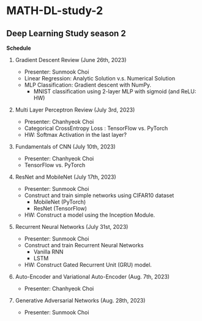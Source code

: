 # MATH-DL-study-2
## Deep Learning Study season 2

**Schedule**

1. Gradient Descent Review (June 26th, 2023)
	- Presenter: Sunmook Choi
    - Linear Regression: Analytic Solution v.s. Numerical Solution
    - MLP Classification: Gradient descent with NumPy. 
        - MNIST classification using 2-layer MLP with sigmoid (and ReLU: HW)

2. Multi Layer Perceptron Review (July 3rd, 2023)
	- Presenter: Chanhyeok Choi
	- Categorical CrossEntropy Loss : TensorFlow vs. PyTorch 
	- HW: Softmax Activation in the last layer?

3. Fundamentals of CNN (July 10th, 2023)
	- Presenter: Chanhyeok Choi
	- TensorFlow vs. PyTorch
	
4. ResNet and MobileNet (July 17th, 2023)
	- Presenter: Sunmook Choi
	- Construct and train simple networks using CIFAR10 dataset
		- MobileNet (PyTorch)
		- ResNet (TensorFlow)
	- HW: Construct a model using the Inception Module.
	
5. Recurrent Neural Networks (July 31st, 2023)
	- Presenter: Sunmook Choi
	- Construct and train Recurrent Neural Networks
		- Vanilla RNN
		- LSTM
	- HW: Construct Gated Recurrent Unit (GRU) model.
	
6. Auto-Encoder and Variational Auto-Encoder (Aug. 7th, 2023)
	- Presenter: Chanhyeok Choi

7. Generative Adversarial Networks (Aug. 28th, 2023)
	- Presenter: Sunmook Choi
	